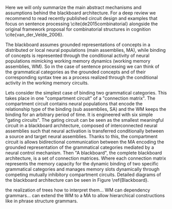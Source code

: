 Here we will only summarize the main abstract mechanisms and assumptions behind the blackboard architecture. For a deep review we recommend to read recently published circuit design and examples that focus on sentence processing \cite{de2015combinatorial} alongside the original framework proposal for combinatorial structures in cognition \cite{van_der_Velde_2006}.

The blackboard assumes grounded representations of concepts in a distributed or local neural populations (main assemblies, MA), while binding of concepts is represented through the conditional activity of neural populations mimicking working memory dynamics (working memory assemblies, WM). So in the case of sentence processing we can think of the grammatical categories as the grounded concepts and of their corresponding syntax tree as a process realized through the conditional activity in the working memory circuits.

Lets consider the simplest case of binding two grammatical categories. This takes place in one "compartment circuit" of a "connection matrix". The compartment circuit contains neural populations that encode the relationship type of the binding (sub assemblies, SA) and the WM keeps the binding for an arbitrary period of time. It is engineered with six simple "gating circuits". The gating circuit can be seen as the smallest meaningful circuit in a blackboard architecture, composed of interconnected neural assemblies such that neural activation is transferred conditionally between a source and target neural assemblies. Thanks to this, the compartment circuit is allows bidirectional communication between the MA encoding the grounded representation of the grammatical categories mediated by a neural control mechanism. Then "A blackboard", the complete blackboard architecture, is a set of connection matrices. Where each connection matrix represents the memory capacity for the dynamic binding of two specific grammatical categories and manages memory slots dynamically through competing mutually inhibitory compartment circuits. Detailed diagrams of the blackboard architecture can be seen in Figure \ref{Blackboard}.

the realization of trees how to interpret them... WM can dependency grammars... can extend the WM to a MA to allow hierarchical constructions like in phrase structure grammars.
